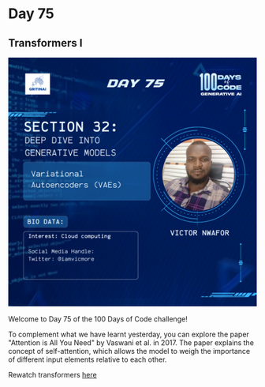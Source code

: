 # Day 75

## Transformers I

![100 days of code Day 75](../../Images/Day75.png)

Welcome to Day 75 of the 100 Days of Code challenge!


To complement what we have learnt yesterday, you can explore the  paper "Attention is All You Need" by Vaswani et al. in 2017\. The paper explains the concept of self-attention, which allows the model to weigh the importance of different input elements relative to each other.

Rewatch transformers [here](https://www.youtube.com/watch?v=wjZofJX0v4M)

